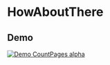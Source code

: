 # HowAboutThere

## Demo
[![Demo CountPages alpha](https://media.giphy.com/media/l1BgQO2i8YpMv3fUs/giphy.gif)](https://www.youtube.com/watch?v=KdGtX6f_TXg)
